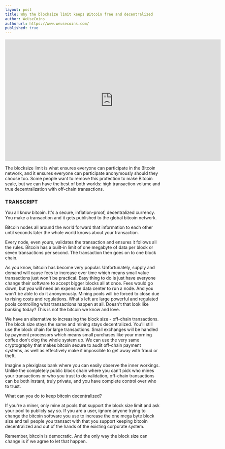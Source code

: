 ```yaml
---
layout: post
title: Why the blocksize limit keeps Bitcoin free and decentralized
author: WeUseCoins
authorurl: https://www.weusecoins.com/
published: true
---
```


<iframe width="700" height="394" src="https://www.youtube.com/embed/cZp7UGgBR0I" frameborder="0" allowfullscreen></iframe>
<p>The blocksize limit is what ensures everyone can participate in the Bitcoin network, and it ensures everyone can participate anonymously should they choose too. Some people want to remove this protection to make Bitcoin scale, but we can have the best of both worlds: high transaction volume and true decentralization with off-chain transactions.
<h3>TRANSCRIPT</h3>
<p>You all know bitcoin. It's a secure, inflation-proof, decentralized currency. You make a transaction and it gets published to the global bitcoin network.
<p>Bitcoin nodes all around the world forward that information to each other until seconds later the whole world knows about your transaction.
<p>Every node, even yours, validates the transaction and ensures it follows all the rules. Bitcoin has a built-in limit of one megabyte of data per block or seven transactions per second. The transaction then goes on to one block chain.
<p>As you know, bitcoin has become very popular. Unfortunately, supply and demand will cause fees to increase over time which means small value transactions just won't be practical. Easy thing to do is just have everyone change their software to accept bigger blocks all at once. Fees would go down, but you will need an expensive data center to run a node. And you won't be able to do it anonymously. Mining pools will be forced to close due to rising costs and regulations. What's left are large powerful and regulated pools controlling what transactions happen at all. Doesn't that look like banking today? This is not the bitcoin we know and love.
<p>We have an alternative to increasing the block size - off-chain transactions. The block size stays the same and mining stays decentralized. You'll still use the block chain for large transactions. Small exchanges will be handled by payment processors which means small purchases like your morning coffee don't clog the whole system up. We can use the very same cryptography that makes bitcoin secure to audit off-chain payment systems, as well as effectively make it impossible to get away with fraud or theft.
<p>Imagine a plexiglass bank where you can easily observe the inner workings. Unlike the completely public block chain where you can't pick who mines your transactions or who you trust to do validation, off-chain transactions can be both instant, truly private, and you have complete control over who to trust.
<p>What can you do to keep bitcoin decentralized?
<p>If you're a miner, only mine at pools that support the block size limit and ask your pool to publicly say so. If you are a user, ignore anyone trying to change the bitcoin software you use to increase the one mega byte block size and tell people you transact with that you support keeping bitcoin decentralized and out of the hands of the existing corporate system.
<p>Remember, bitcoin is democratic. And the only way the block size can change is if we agree to let that happen.
